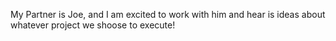 My Partner is Joe, and I am excited to work with him and hear is ideas about whatever project we shoose to execute!